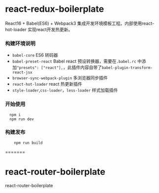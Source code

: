 
# react-redux-boilerplate

React16 + Babel(ES6) + Webpack3 集成开发环境模板工程。内部使用react-hot-loader 实现react开发热更新。

### 构建环境说明
- `babel-core` ES6 转码器
- `babel-preset-react` Babel react 预设转换器，需要在`.babel.rc` 中添加`"presets": ["react"],`，此插件内容自带了`babel-plugin-transform-react-jsx`
- `browser-sync-webpack-plugin` 多浏览器同步插件
- `react-hot-loader` react 热更新插件
- `style-loader`,`css-loader`，`less-loader` 样式加载插件


### 开始使用
```
  npm i
  npm run dev
```

### 构建发布
```
    npm run build
```

=======
# react-router-boilerplate
react-router-boilerplate
